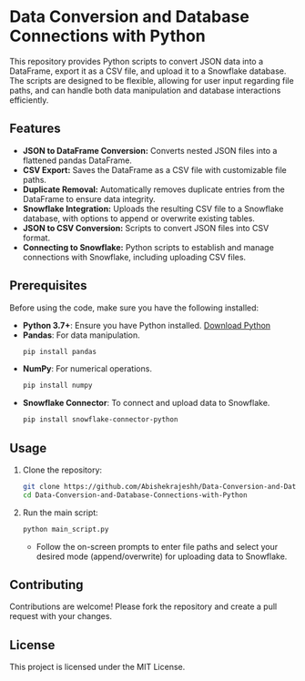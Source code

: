 # Data Conversion and Database Connections with Python

This repository provides Python scripts to convert JSON data into a DataFrame, export it as a CSV file, and upload it to a Snowflake database. The scripts are designed to be flexible, allowing for user input regarding file paths, and can handle both data manipulation and database interactions efficiently.

## Features

- **JSON to DataFrame Conversion:** Converts nested JSON files into a flattened pandas DataFrame.
- **CSV Export:** Saves the DataFrame as a CSV file with customizable file paths.
- **Duplicate Removal:** Automatically removes duplicate entries from the DataFrame to ensure data integrity.
- **Snowflake Integration:** Uploads the resulting CSV file to a Snowflake database, with options to append or overwrite existing tables.
- **JSON to CSV Conversion:** Scripts to convert JSON files into CSV format.  
- **Connecting to Snowflake:** Python scripts to establish and manage connections with Snowflake, including uploading CSV files.  
 

## Prerequisites

Before using the code, make sure you have the following installed:

- **Python 3.7+**: Ensure you have Python installed. [Download Python](https://www.python.org/downloads/)
- **Pandas**: For data manipulation.
  ```bash
  pip install pandas
  ```
- **NumPy**: For numerical operations.
  ```bash
  pip install numpy
  ```
- **Snowflake Connector**: To connect and upload data to Snowflake.
  ```bash
  pip install snowflake-connector-python
  ```

## Usage

1. Clone the repository:
   ```bash
   git clone https://github.com/Abishekrajeshh/Data-Conversion-and-Database-Connections-with-Python.git
   cd Data-Conversion-and-Database-Connections-with-Python
   ```

2. Run the main script:
   ```bash
   python main_script.py
   ```
   - Follow the on-screen prompts to enter file paths and select your desired mode (append/overwrite) for uploading data to Snowflake.

## Contributing

Contributions are welcome! Please fork the repository and create a pull request with your changes.

## License

This project is licensed under the MIT License.
